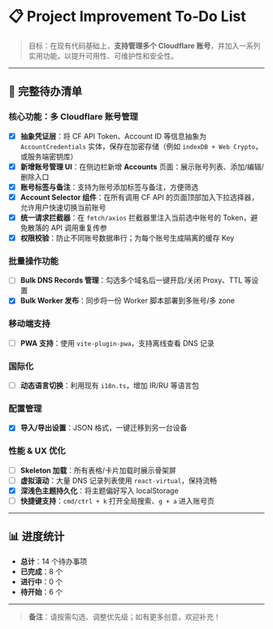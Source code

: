 # 📋 Project Improvement To‑Do List

> 目标：在现有代码基础上，**支持管理多个 Cloudflare 账号**，并加入一系列实用功能，以提升可用性、可维护性和安全性。

---

## 🎯 完整待办清单

### 核心功能：多 Cloudflare 账号管理
- [x] **抽象凭证层**：将 CF API Token、Account ID 等信息抽象为 `AccountCredentials` 实体，保存在加密存储（例如 `indexDB + Web Crypto`，或服务端密钥库）
- [x] **新增账号管理 UI**：在侧边栏新增 **Accounts** 页面：展示账号列表、添加/编辑/删除入口
- [x] **账号标签与备注**：支持为账号添加标签与备注，方便筛选
- [x] **Account Selector 组件**：在所有调用 CF API 的页面顶部加入下拉选择器，允许用户快速切换当前账号
- [x] **统一请求拦截器**：在 `fetch/axios` 拦截器里注入当前选中账号的 Token，避免散落的 API 调用重复传参
- [x] **权限校验**：防止不同账号数据串行；为每个账号生成隔离的缓存 Key

### 批量操作功能
- [ ] **Bulk DNS Records 管理**：勾选多个域名后一键开启/关闭 Proxy、TTL 等设置
- [x] **Bulk Worker 发布**：同步将一份 Worker 脚本部署到多账号/多 zone

### 移动端支持
- [ ] **PWA 支持**：使用 `vite-plugin-pwa`，支持离线查看 DNS 记录

### 国际化
- [ ] **动态语言切换**：利用现有 `i18n.ts`，增加 IR/RU 等语言包

### 配置管理
- [x] **导入/导出设置**：JSON 格式，一键迁移到另一台设备

### 性能 & UX 优化
- [ ] **Skeleton 加载**：所有表格/卡片加载时展示骨架屏
- [ ] **虚拟滚动**：大量 DNS 记录列表使用 `react‑virtual`，保持流畅
- [x] **深浅色主题持久化**：将主题偏好写入 localStorage
- [ ] **快捷键支持**：`cmd/ctrl + k` 打开全局搜索、`g + a` 进入账号页

---

## 📊 进度统计
- **总计**：14 个待办事项
- **已完成**：8 个
- **进行中**：0 个
- **待开始**：6 个

---

> **备注**：请按需勾选、调整优先级；如有更多创意，欢迎补充！
